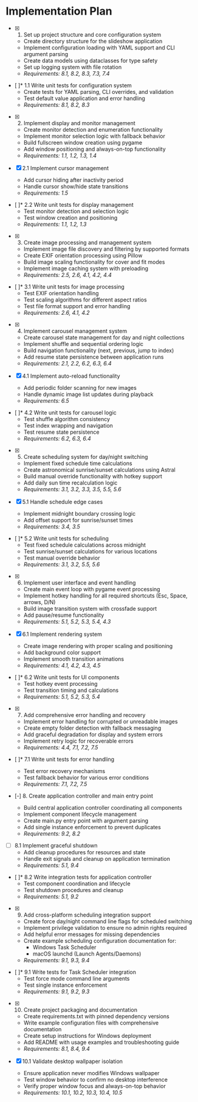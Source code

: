 # Implementation Plan

- [x] 1. Set up project structure and core configuration system
  - Create directory structure for the slideshow application
  - Implement configuration loading with YAML support and CLI argument parsing
  - Create data models using dataclasses for type safety
  - Set up logging system with file rotation
  - _Requirements: 8.1, 8.2, 8.3, 7.3, 7.4_

- [ ]* 1.1 Write unit tests for configuration system
  - Create tests for YAML parsing, CLI overrides, and validation
  - Test default value application and error handling
  - _Requirements: 8.1, 8.2, 8.3_

- [x] 2. Implement display and monitor management
  - Create monitor detection and enumeration functionality
  - Implement monitor selection logic with fallback behavior
  - Build fullscreen window creation using pygame
  - Add window positioning and always-on-top functionality
  - _Requirements: 1.1, 1.2, 1.3, 1.4_

- [x] 2.1 Implement cursor management
  - Add cursor hiding after inactivity period
  - Handle cursor show/hide state transitions
  - _Requirements: 1.5_

- [ ]* 2.2 Write unit tests for display management
  - Test monitor detection and selection logic
  - Test window creation and positioning
  - _Requirements: 1.1, 1.2, 1.3_

- [x] 3. Create image processing and management system
  - Implement image file discovery and filtering by supported formats
  - Create EXIF orientation processing using Pillow
  - Build image scaling functionality for cover and fit modes
  - Implement image caching system with preloading
  - _Requirements: 2.5, 2.6, 4.1, 4.2, 4.4_

- [ ]* 3.1 Write unit tests for image processing
  - Test EXIF orientation handling
  - Test scaling algorithms for different aspect ratios
  - Test file format support and error handling
  - _Requirements: 2.6, 4.1, 4.2_

- [x] 4. Implement carousel management system
  - Create carousel state management for day and night collections
  - Implement shuffle and sequential ordering logic
  - Build navigation functionality (next, previous, jump to index)
  - Add resume state persistence between application runs
  - _Requirements: 2.1, 2.2, 6.2, 6.3, 6.4_

- [x] 4.1 Implement auto-reload functionality
  - Add periodic folder scanning for new images
  - Handle dynamic image list updates during playback
  - _Requirements: 6.5_

- [ ]* 4.2 Write unit tests for carousel logic
  - Test shuffle algorithm consistency
  - Test index wrapping and navigation
  - Test resume state persistence
  - _Requirements: 6.2, 6.3, 6.4_

- [x] 5. Create scheduling system for day/night switching
  - Implement fixed schedule time calculations
  - Create astronomical sunrise/sunset calculations using Astral
  - Build manual override functionality with hotkey support
  - Add daily sun time recalculation logic
  - _Requirements: 3.1, 3.2, 3.3, 3.5, 5.5, 5.6_

- [x] 5.1 Handle schedule edge cases
  - Implement midnight boundary crossing logic
  - Add offset support for sunrise/sunset times
  - _Requirements: 3.4, 3.5_

- [ ]* 5.2 Write unit tests for scheduling
  - Test fixed schedule calculations across midnight
  - Test sunrise/sunset calculations for various locations
  - Test manual override behavior
  - _Requirements: 3.1, 3.2, 5.5, 5.6_

- [x] 6. Implement user interface and event handling
  - Create main event loop with pygame event processing
  - Implement hotkey handling for all required shortcuts (Esc, Space, arrows, D/N)
  - Build image transition system with crossfade support
  - Add pause/resume functionality
  - _Requirements: 5.1, 5.2, 5.3, 5.4, 4.3_

- [x] 6.1 Implement rendering system
  - Create image rendering with proper scaling and positioning
  - Add background color support
  - Implement smooth transition animations
  - _Requirements: 4.1, 4.2, 4.3, 4.5_

- [ ]* 6.2 Write unit tests for UI components
  - Test hotkey event processing
  - Test transition timing and calculations
  - _Requirements: 5.1, 5.2, 5.3, 5.4_

- [x] 7. Add comprehensive error handling and recovery
  - Implement error handling for corrupted or unreadable images
  - Create empty folder detection with fallback messaging
  - Add graceful degradation for display and system errors
  - Implement retry logic for recoverable errors
  - _Requirements: 4.4, 7.1, 7.2, 7.5_

- [ ]* 7.1 Write unit tests for error handling
  - Test error recovery mechanisms
  - Test fallback behavior for various error conditions
  - _Requirements: 7.1, 7.2, 7.5_

- [-] 8. Create application controller and main entry point
  - Build central application controller coordinating all components
  - Implement component lifecycle management
  - Create main.py entry point with argument parsing
  - Add single instance enforcement to prevent duplicates
  - _Requirements: 9.2, 8.2_

- [ ] 8.1 Implement graceful shutdown
  - Add cleanup procedures for resources and state
  - Handle exit signals and cleanup on application termination
  - _Requirements: 5.1, 9.4_

- [ ]* 8.2 Write integration tests for application controller
  - Test component coordination and lifecycle
  - Test shutdown procedures and cleanup
  - _Requirements: 5.1, 9.2_

- [x] 9. Add cross-platform scheduling integration support
  - Create force day/night command line flags for scheduled switching
  - Implement privilege validation to ensure no admin rights required
  - Add helpful error messages for missing dependencies
  - Create example scheduling configuration documentation for:
    - Windows Task Scheduler
    - macOS launchd (Launch Agents/Daemons)
  - _Requirements: 9.1, 9.3, 9.4_

- [ ]* 9.1 Write tests for Task Scheduler integration
  - Test force mode command line arguments
  - Test single instance enforcement
  - _Requirements: 9.1, 9.2, 9.3_

- [x] 10. Create project packaging and documentation
  - Create requirements.txt with pinned dependency versions
  - Write example configuration files with comprehensive documentation
  - Create setup instructions for Windows deployment
  - Add README with usage examples and troubleshooting guide
  - _Requirements: 8.1, 8.4, 9.4_

- [x] 10.1 Validate desktop wallpaper isolation
  - Ensure application never modifies Windows wallpaper
  - Test window behavior to confirm no desktop interference
  - Verify proper window focus and always-on-top behavior
  - _Requirements: 10.1, 10.2, 10.3, 10.4, 10.5_